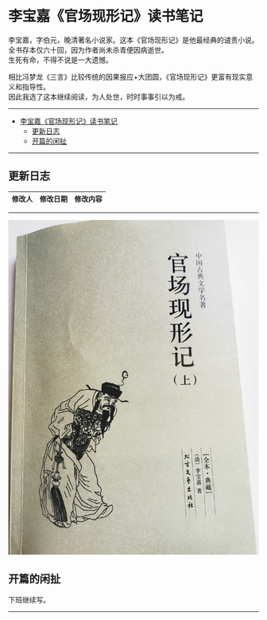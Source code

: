 # 李宝嘉《官场现形记》读书笔记

李宝嘉，字伯元，晚清著名小说家。这本《官场现形记》是他最经典的谴责小说。  
全书存本仅六十回，因为作者尚未杀青便因病逝世。  
生死有命，不得不说是一大遗憾。  

相比冯梦龙《三言》比较传统的因果报应+大团圆，《官场现形记》更富有现实意义和指导性。  
因此我选了这本继续阅读，为人处世，时时事事引以为戒。  

<hr>

- [李宝嘉《官场现形记》读书笔记](#李宝嘉官场现形记读书笔记)
  - [更新日志](#更新日志)
  - [开篇的闲扯](#开篇的闲扯)

<hr>

## 更新日志
|修改人|修改日期|修改内容|
|-|-|-|

<hr>

[<img src="./images/book.jpg" title="李宝嘉《官场现形记》">](https://book.douban.com/subject/1705591/)

## 开篇的闲扯
下班继续写。

<hr>

